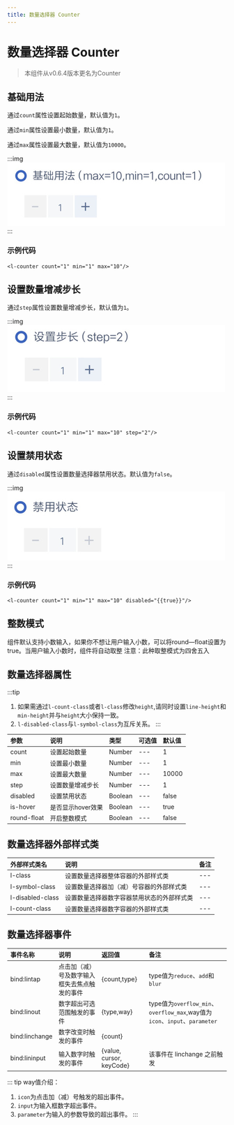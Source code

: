 ```yaml
---
title: 数量选择器 Counter
---
```


# <H2Icon /> 数量选择器 Counter

> 本组件从v0.6.4版本更名为Counter

## 基础用法

通过`count`属性设置起始数量，默认值为`1`。

通过`min`属性设置最小数量，默认值为`1`。

通过`max`属性设置最大数量，默认值为`10000`。

:::img
![height=100](/screenshots/counter/1.png)
:::

### 示例代码

```wxml
<l-counter count="1" min="1" max="10"/>
```

## 设置数量增减步长

通过`step`属性设置数量增减步长，默认值为`1`。

:::img
![height=100](/screenshots/counter/2.png)
:::

### 示例代码

```wxml
<l-counter count="1" min="1" max="10" step="2"/>
```

## 设置禁用状态

通过`disabled`属性设置数量选择器禁用状态。默认值为`false`。

:::img
![height=100](/screenshots/counter/3.png)
:::

### 示例代码

```wxml
<l-counter count="1" min="1" max="10" disabled="{{true}}"/>
```
## 整数模式

组件默认支持小数输入，如果你不想让用户输入小数，可以将round—float设置为true。当用户输入小数时，组件将自动取整
注意：此种取整模式为四舍五入

## 数量选择器属性

:::tip
1. 如果需通过`l-count-class`或者`l-class`修改`height`,请同时设置`line-height`和`min-height`并与`height`大小保持一致。
3. `l-disabled-class`与`l-symbol-class`为互斥关系。
:::



| 参数   | 说明 | 类型 | 可选值 | 默认值 |
|:----|:----|:----|:----|:----|
| count | 设置起始数量 | Number | --- | 1 |
| min | 设置最小数量 | Number | --- | 1 |
| max | 设置最大数量 | Number | --- | 10000 |
| step | 设置数量增减步长 | Number | --- | 1|
| disabled | 设置禁用状态 | Boolean | --- | false |
| is-hover | 是否显示hover效果 | Boolean | --- | true |
| round-float | 开启整数模式 | Boolean | --- | false |

## 数量选择器外部样式类

| 外部样式类名    | 说明    | 备注 |
| :--------- | :----------------- | :----- |
| l-class | 设置数量选择器整体容器的外部样式类 |  --- |
| l-symbol-class | 设置数量选择器加（减）号容器的外部样式类 | --- |
| l-disabled-class | 设置数量选择器数字容器禁用状态的外部样式类 | --- |
| l-count-class | 设置数量选择器数字容器的外部样式类 | --- |

## 数量选择器事件

| 事件名称        | 说明               | 返回值          | 备注 |
| :--------- | :----------------- | :----- | :--------------- |
| bind:lintap | 点击加（减）号及数字输入框失去焦点触发的事件 | {count,type} | type值为`reduce`、`add`和`blur` |
| bind:linout | 数字超出可选范围触发的事件 | {type,way} | type值为`overflow_min`、`overflow_max`,way值为`icon`、`input`、`parameter`|
| bind:linchange | 数字改变时触发的事件 | {count} | |
| bind:lininput | 输入数字时触发的事件 | {value, cursor, keyCode} | 该事件在 linchange 之前触发 |

::: tip
way值介绍：
1. `icon`为点击加（减）号触发的超出事件。
2. `input`为输入框数字超出事件。
3. `parameter`为输入的参数导致的超出事件。
:::


<RightMenu />
